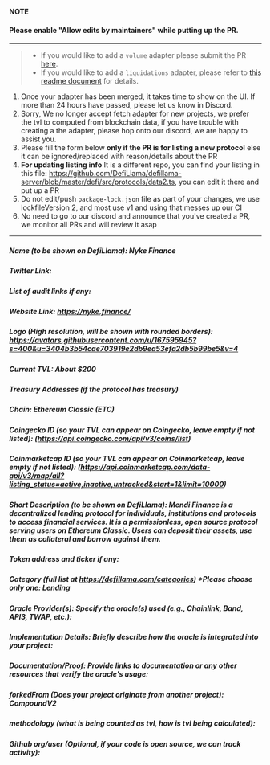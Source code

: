 **NOTE**

#### Please enable "Allow edits by maintainers" while putting up the PR.

---

> - If you would like to add a `volume` adapter please submit the PR [here](https://github.com/DefiLlama/adapters).
> - If you would like to add a `liquidations` adapter, please refer to [this readme document](https://github.com/DefiLlama/DefiLlama-Adapters/tree/main/liquidations) for details.

1. Once your adapter has been merged, it takes time to show on the UI. If more than 24 hours have passed, please let us know in Discord.
2. Sorry, We no longer accept fetch adapter for new projects, we prefer the tvl to computed from blockchain data, if you have trouble with creating a the adapter, please hop onto our discord, we are happy to assist you.
3. Please fill the form below  **only if the PR is for listing a new protocol** else it can be ignored/replaced with reason/details about the PR
4. **For updating listing info** It is a different repo, you can find your listing in this file: https://github.com/DefiLlama/defillama-server/blob/master/defi/src/protocols/data2.ts, you can  edit it there and put up a PR
5. Do not edit/push `package-lock.json` file as part of your changes, we use lockfileVersion 2, and most use v1 and using that messes up our CI
6. No need to go to our discord and announce that you've created a PR, we monitor all PRs and will review it asap

---
##### Name (to be shown on DefiLlama): Nyke Finance


##### Twitter Link:


##### List of audit links if any:


##### Website Link: https://nyke.finance/


##### Logo (High resolution, will be shown with rounded borders): https://avatars.githubusercontent.com/u/167595945?s=400&u=3404b3b54cae703919e2db9ea53efa2db5b99be5&v=4


##### Current TVL: About $200


##### Treasury Addresses (if the protocol has treasury)


##### Chain: Ethereum Classic (ETC)


##### Coingecko ID (so your TVL can appear on Coingecko, leave empty if not listed): (https://api.coingecko.com/api/v3/coins/list)


##### Coinmarketcap ID (so your TVL can appear on Coinmarketcap, leave empty if not listed): (https://api.coinmarketcap.com/data-api/v3/map/all?listing_status=active,inactive,untracked&start=1&limit=10000)


##### Short Description (to be shown on DefiLlama): Mendi Finance is a decentralized lending protocol for individuals, institutions and protocols to access financial services. It is a permissionless, open source protocol serving users on Ethereum Classic. Users can deposit their assets, use them as collateral and borrow against them.


##### Token address and ticker if any:


##### Category (full list at https://defillama.com/categories) *Please choose only one: Lending


##### Oracle Provider(s): Specify the oracle(s) used (e.g., Chainlink, Band, API3, TWAP, etc.):
##### Implementation Details: Briefly describe how the oracle is integrated into your project:
##### Documentation/Proof: Provide links to documentation or any other resources that verify the oracle's usage:

##### forkedFrom (Does your project originate from another project): CompoundV2


##### methodology (what is being counted as tvl, how is tvl being calculated):


##### Github org/user (Optional, if your code is open source, we can track activity):
